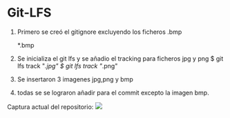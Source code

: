 # Git-LFS


1. Primero se creó el gitignore excluyendo los ficheros .bmp 

    *.bmp
2. Se inicializa el git lfs y se añadio el tracking para ficheros jpg y png
   $ git lfs track "*.jpg"
   $ git lfs track "*.png"

3. Se insertaron 3 imagenes jpg,png y bmp

4. todas se se lograron añadir para el commit excepto la imagen bmp.

Captura actual del repositorio:
![](Captura.png)

